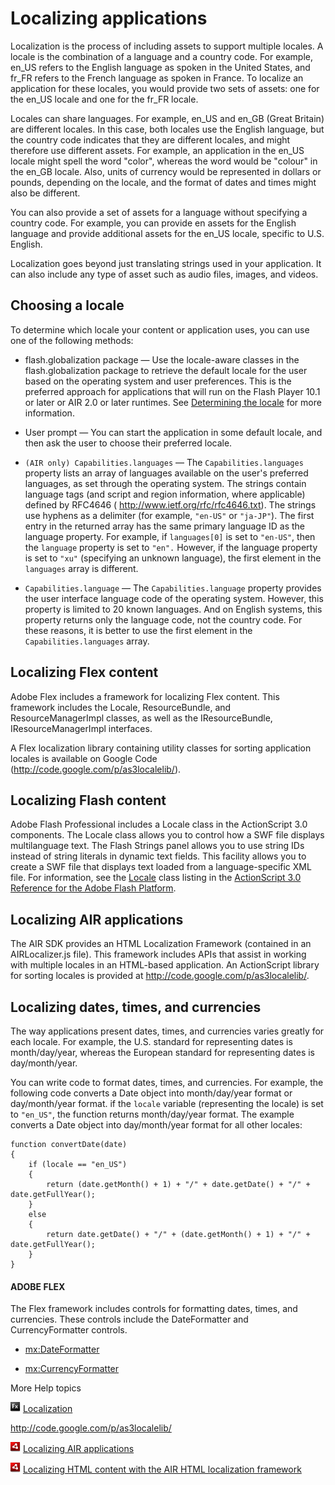 # Localizing applications

Localization is the process of including assets to support multiple locales. A
locale is the combination of a language and a country code. For example, en_US
refers to the English language as spoken in the United States, and fr_FR refers
to the French language as spoken in France. To localize an application for these
locales, you would provide two sets of assets: one for the en_US locale and one
for the fr_FR locale.

Locales can share languages. For example, en_US and en_GB (Great Britain) are
different locales. In this case, both locales use the English language, but the
country code indicates that they are different locales, and might therefore use
different assets. For example, an application in the en_US locale might spell
the word "color", whereas the word would be "colour" in the en_GB locale. Also,
units of currency would be represented in dollars or pounds, depending on the
locale, and the format of dates and times might also be different.

You can also provide a set of assets for a language without specifying a country
code. For example, you can provide en assets for the English language and
provide additional assets for the en_US locale, specific to U.S. English.

Localization goes beyond just translating strings used in your application. It
can also include any type of asset such as audio files, images, and videos.

## Choosing a locale

To determine which locale your content or application uses, you can use one of
the following methods:

- flash.globalization package — Use the locale-aware classes in the
  flash.globalization package to retrieve the default locale for the user based
  on the operating system and user preferences. This is the preferred approach
  for applications that will run on the Flash Player 10.1 or later or AIR 2.0 or
  later runtimes. See
  [Determining the locale](./internationalizing-applications/determining-the-locale.md)
  for more information.

- User prompt — You can start the application in some default locale, and then
  ask the user to choose their preferred locale.

- `(AIR only) Capabilities.languages` — The `Capabilities.languages` property
  lists an array of languages available on the user's preferred languages, as
  set through the operating system. The strings contain language tags (and
  script and region information, where applicable) defined by RFC4646 (
  <http://www.ietf.org/rfc/rfc4646.txt>). The strings use hyphens as a delimiter
  (for example, `"en-US"` or `"ja-JP"`). The first entry in the returned array
  has the same primary language ID as the language property. For example, if
  `languages[0]` is set to `"en-US"`, then the `language` property is set to
  `"en".` However, if the language property is set to `"xu"` (specifying an
  unknown language), the first element in the `languages` array is different.

- `Capabilities.language` — The `Capabilities.language` property provides the
  user interface language code of the operating system. However, this property
  is limited to 20 known languages. And on English systems, this property
  returns only the language code, not the country code. For these reasons, it is
  better to use the first element in the `Capabilities.languages` array.

## Localizing Flex content

Adobe Flex includes a framework for localizing Flex content. This framework
includes the Locale, ResourceBundle, and ResourceManagerImpl classes, as well as
the IResourceBundle, IResourceManagerImpl interfaces.

A Flex localization library containing utility classes for sorting application
locales is available on Google Code (http://code.google.com/p/as3localelib/).

## Localizing Flash content

Adobe Flash Professional includes a Locale class in the ActionScript 3.0
components. The Locale class allows you to control how a SWF file displays
multilanguage text. The Flash Strings panel allows you to use string IDs instead
of string literals in dynamic text fields. This facility allows you to create a
SWF file that displays text loaded from a language-specific XML file. For
information, see the
[Locale](https://help.adobe.com/en_US/FlashPlatform/reference/actionscript/3/fl/lang/Locale.html)
class listing in the
[ActionScript 3.0 Reference for the Adobe Flash Platform](https://help.adobe.com/en_US/FlashPlatform/reference/actionscript/3/index.html).

## Localizing AIR applications

The AIR SDK provides an HTML Localization Framework (contained in an
AIRLocalizer.js file). This framework includes APIs that assist in working with
multiple locales in an HTML-based application. An ActionScript library for
sorting locales is provided at http://code.google.com/p/as3localelib/.

## Localizing dates, times, and currencies

The way applications present dates, times, and currencies varies greatly for
each locale. For example, the U.S. standard for representing dates is
month/day/year, whereas the European standard for representing dates is
day/month/year.

You can write code to format dates, times, and currencies. For example, the
following code converts a Date object into month/day/year format or
day/month/year format. if the `locale` variable (representing the locale) is set
to `"en_US"`, the function returns month/day/year format. The example converts a
Date object into day/month/year format for all other locales:

    function convertDate(date)
    {
    	if (locale == "en_US")
    	{
    		return (date.getMonth() + 1) + "/" + date.getDate() + "/" + date.getFullYear();
    	}
    	else
    	{
    		return date.getDate() + "/" + (date.getMonth() + 1) + "/" + date.getFullYear();
    	}
    }

#### ADOBE FLEX

The Flex framework includes controls for formatting dates, times, and
currencies. These controls include the DateFormatter and CurrencyFormatter
controls.

- [mx:DateFormatter](https://help.adobe.com/en_US/FlashPlatform/reference/actionscript/3/mx/formatters/DateFormatter.html)

- [mx:CurrencyFormatter](https://help.adobe.com/en_US/FlashPlatform/reference/actionscript/3/mx/formatters/CurrencyFormatter.html)

More Help topics

![](../img/flexLinkIndicator.png)
[Localization](https://web.archive.org/web/20150303093254/https://help.adobe.com/en_US/Flex/4.0/UsingSDK/WS2db454920e96a9e51e63e3d11c0bf69084-7fcf.html)

<http://code.google.com/p/as3localelib/>

![](../img/airLinkIndicator.png)
[Localizing AIR applications](https://web.archive.org/web/20221230223123/https://help.adobe.com/en_US/air/build/WSB2927578-20D8-4065-99F3-00ACE6511EEE.html)

![](../img/airLinkIndicator.png)
[Localizing HTML content with the AIR HTML localization framework](https://web.archive.org/web/20170607153313/https://help.adobe.com/en_US/air/build/WS7097DF4C-EFCF-4d55-ADE1-682F0FDA26AC.html)

